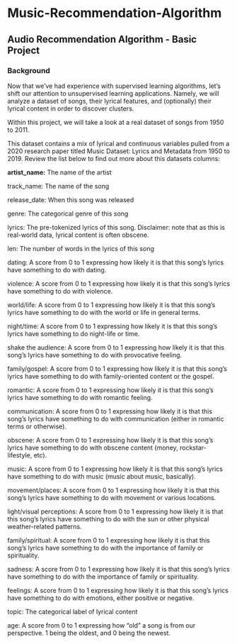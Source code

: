 # Music-Recommendation-Algorithm
## Audio Recommendation Algorithm - Basic Project

### Background

Now that we’ve had experience with supervised learning algorithms, let’s shift our attention to unsupervised learning applications. Namely, we will analyze a dataset of songs, their lyrical features, and (optionally) their lyrical content in order to discover clusters. 

Within this project, we will take a look at a real dataset of songs from 1950 to 2011. 

This dataset contains a mix of lyrical and continuous variables pulled from a 2020 research paper titled Music Dataset: Lyrics and Metadata from 1950 to 2019. Review the list below to find out more about this datasets columns:

**artist_name:** The name of the artist


track_name: The name of the song


release_date: When this song was released


genre: The categorical genre of this song


lyrics: The pre-tokenized lyrics of this song. Disclaimer: note that as this is real-world data, lyrical content is often obscene. 


len:  The number of words in the lyrics of this song


dating: A score from 0 to 1 expressing how likely it is that this song’s lyrics have something to do with dating.


violence: A score from 0 to 1 expressing how likely it is that this song’s lyrics have something to do with violence.


world/life: A score from 0 to 1 expressing how likely it is that this song’s lyrics have something to do with the world or life in general terms.


night/time: A score from 0 to 1 expressing how likely it is that this song’s lyrics have something to do night-life or time.


shake the audience: A score from 0 to 1 expressing how likely it is that this song’s lyrics have something to do with provocative feeling.


family/gospel: A score from 0 to 1 expressing how likely it is that this song’s lyrics have something to do with family-oriented content or the gospel.


romantic: A score from 0 to 1 expressing how likely it is that this song’s lyrics have something to do with romantic feeling.


communication: A score from 0 to 1 expressing how likely it is that this song’s lyrics have something to do with communication (either in romantic terms or otherwise).


obscene: A score from 0 to 1 expressing how likely it is that this song’s lyrics have something to do with obscene content (money, rockstar-lifestyle, etc).


music: A score from 0 to 1 expressing how likely it is that this song’s lyrics have something to do with music (music about music, basically).


movement/places: A score from 0 to 1 expressing how likely it is that this song’s lyrics have something to do with movement or various locations.


light/visual perceptions: A score from 0 to 1 expressing how likely it is that this song’s lyrics have something to do with the sun or other physical weather-related patterns.


family/spiritual: A score from 0 to 1 expressing how likely it is that this song’s lyrics have something to do with the importance of family or spirituality.


sadness: A score from 0 to 1 expressing how likely it is that this song’s lyrics have something to do with the importance of family or spirituality.


feelings: A score from 0 to 1 expressing how likely it is that this song’s lyrics have something to do with emotions, either positive or negative.


topic: The categorical label of lyrical content


age: A score from 0 to 1 expressing how “old” a song is from our perspective. 1 being the oldest, and 0 being the newest.
